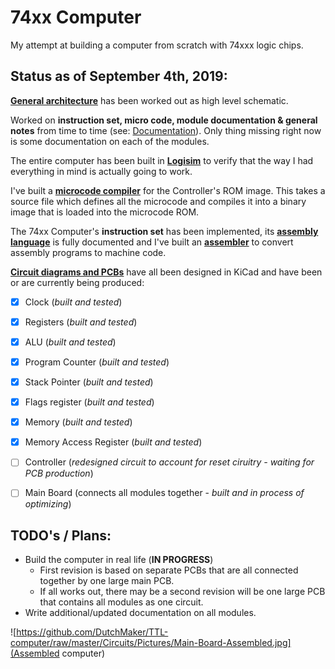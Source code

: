 # 74xx Computer

My attempt at building a computer from scratch with 74xxx logic chips.  



## Status as of September 4th, 2019:

[**General architecture**](https://github.com/DutchMaker/TTL-computer/blob/master/Documentation/Architecture.pdf) has been worked out as high level schematic.  

Worked on **instruction set, micro code, module documentation & general notes** from time to time (see: [Documentation](https://github.com/DutchMaker/TTL-computer/tree/master/Documentation)). Only thing missing right now is some documentation on each of the modules. 

The entire computer has been built in [**Logisim**](https://github.com/DutchMaker/TTL-computer/tree/master/Documentation/Logisim) to verify that the way I had everything in mind is actually going to work.

I've built a [**microcode compiler**](https://github.com/DutchMaker/TTL-computer/tree/master/Code/Microcode) for the Controller's ROM image. This takes a source file which defines all the microcode and compiles it into a binary image that is loaded into the microcode ROM.

The 74xx Computer's **instruction set** has been implemented, its **[assembly language](https://github.com/DutchMaker/TTL-computer/blob/master/Documentation/74xx-Assembly-Language.md)** is fully documented and I've built an [**assembler**](https://github.com/DutchMaker/TTL-computer/tree/master/Code/Assembler) to convert assembly programs to machine code.

[**Circuit diagrams and PCBs**](https://github.com/DutchMaker/TTL-computer/tree/master/Circuits) have all been designed in KiCad and have been or are currently being produced:

- [x] Clock (*built and tested*)
- [x] Registers (*built and tested*)
- [x] ALU (*built and tested*)
- [x] Program Counter (*built and tested*)
- [x] Stack Pointer (*built and tested*)
- [x] Flags register (*built and tested*)
- [x] Memory (*built and tested*)
- [x] Memory Access Register (*built and tested*)
- [ ] Controller (*redesigned circuit to account for reset ciruitry - waiting for PCB production*)
- [ ] Main Board (connects all modules together - *built and in process of optimizing*)



## TODO's / Plans:

- Build the computer in real life (**IN PROGRESS**)
  - First revision is based on separate PCBs that are all connected together by one large main PCB.
  - If all works out, there may be a second revision will be one large PCB that contains all modules as one circuit.
- Write additional/updated documentation on all modules.

![https://github.com/DutchMaker/TTL-computer/raw/master/Circuits/Pictures/Main-Board-Assembled.jpg](Assembled computer)
